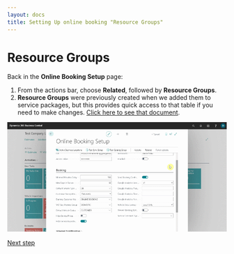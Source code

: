```yaml
---
layout: docs
title: Setting Up online booking "Resource Groups"
---
```


# Resource Groups
Back in the **Online Booking Setup** page:
1. From the actions bar, choose **Related**, followed by **Resource Groups**.
2. **Resource Groups** were previously created when we added them to service packages, but this provides quick access to that table if you need to make changes.
[Click here to see that document](garagehive-onlinebooking-service-packages.html).
 
![](media/garagehive-onlinebooking-resource-groups1.gif)


[Next step](/docs/garagehive-onlinebooking-sets.html)